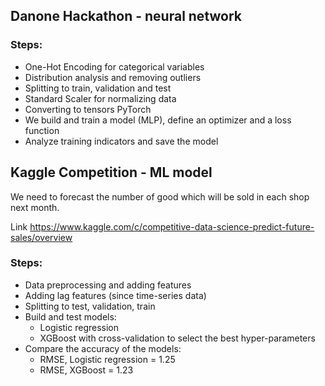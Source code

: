 
## Danone Hackathon - neural network

### Steps:

- One-Hot Encoding for categorical variables
- Distribution analysis and removing outliers
- Splitting to train, validation and test
- Standard Scaler for normalizing data
- Converting to tensors PyTorch
- We build and train a model (MLP), define an optimizer and a loss function
- Analyze training indicators and save the model

## Kaggle Competition - ML model

We need to forecast the number of good which will be sold in each shop next month.

Link https://www.kaggle.com/c/competitive-data-science-predict-future-sales/overview

### Steps:

- Data preprocessing and adding features
- Adding lag features (since time-series data)
- Splitting to test, validation, train
- Build and test models:
     - Logistic regression
     - XGBoost with cross-validation to select the best hyper-parameters
- Compare the accuracy of the models:
     - RMSE, Logistic regression = 1.25
     - RMSE, XGBoost = 1.23
